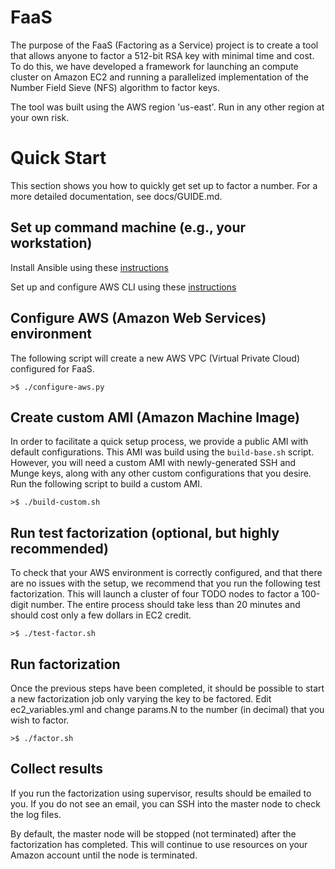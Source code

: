 # FaaS
The purpose of the FaaS (Factoring as a Service) project is to create a tool that allows anyone to factor a 512-bit RSA key with minimal time and cost. To do this, we have developed a framework for launching an compute cluster on Amazon EC2 and running a parallelized implementation of the Number Field Sieve (NFS) algorithm to factor keys.

The tool was built using the AWS region 'us-east'. Run in any other region at your own risk.

# Quick Start
This section shows you how to quickly get set up to factor a number. For a more detailed documentation, see docs/GUIDE.md.

## Set up command machine (e.g., your workstation)
Install Ansible using these [instructions](http://docs.ansible.com/ansible/intro_installation.html#installation)

Set up and configure AWS CLI using these [instructions](http://docs.aws.amazon.com/cli/latest/userguide/cli-chap-getting-set-up.html)

## Configure AWS (Amazon Web Services) environment
The following script will create a new AWS VPC (Virtual Private Cloud) configured for FaaS. 

    >$ ./configure-aws.py

## Create custom AMI (Amazon Machine Image)
In order to facilitate a quick setup process, we provide a public AMI with default configurations. This AMI was build using the `build-base.sh` script. However, you will need a custom AMI with newly-generated SSH and Munge keys, along with any other custom configurations that you desire. Run the following script to build a custom AMI.

    >$ ./build-custom.sh

## Run test factorization (optional, but highly recommended)
To check that your AWS environment is correctly configured, and that there are no issues with the setup, we recommend that you run the following test factorization. This will launch a cluster of four TODO nodes to factor a 100-digit number. The entire process should take less than 20 minutes and should cost only a few dollars in EC2 credit.

    >$ ./test-factor.sh

## Run factorization
Once the previous steps have been completed, it should be possible to start a new factorization job only varying the key to be factored. Edit ec2\_variables.yml and change params.N to the number (in decimal) that you wish to factor.

    >$ ./factor.sh

## Collect results
If you run the factorization using supervisor, results should be emailed to you. If you do not see an email, you can SSH into the master node to check the log files.

By default, the master node will be stopped (not terminated) after the factorization has completed. This will continue to use resources on your Amazon account until the node is terminated. 
